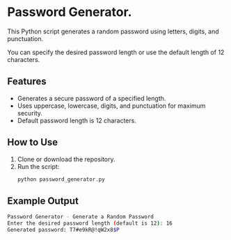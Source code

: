 # Password Generator.
This Python script generates a random password using letters, digits, and punctuation. 

You can specify the desired password length or use the default length of 12 characters.

## Features
- Generates a secure password of a specified length.
- Uses uppercase, lowercase, digits, and punctuation for maximum security.
- Default password length is 12 characters.

## How to Use
1. Clone or download the repository.
2. Run the script:
   ```bash
   python password_generator.py

## Example Output
```bash
Password Generator - Generate a Random Password
Enter the desired password length (default is 12): 16
Generated password: T7#e9kR@!qW2x8$P
```
